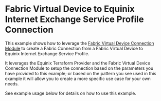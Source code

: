 # Fabric Virtual Device to Equinix Internet Exchange Service Profile Connection

This example shows how to leverage the [Fabric Virtual Device Connection Module](../../modules/virtual-device-connection/README.md)
to create a Fabric Connection from a Fabric Virtual Device to Equinix Internet Exchange Service Profile.

It leverages the Equinix Terraform Provider and the Fabric Virtual Device Connection
Module to setup the connection based on the parameters you have provided to this example; or based on the pattern
you see used in this example it will allow you to create a more specific use case for your own needs.

See example usage below for details on how to use this example.

<!-- Begin Example Usage (Do not edit contents) -->
<!-- End Example Usage -->
